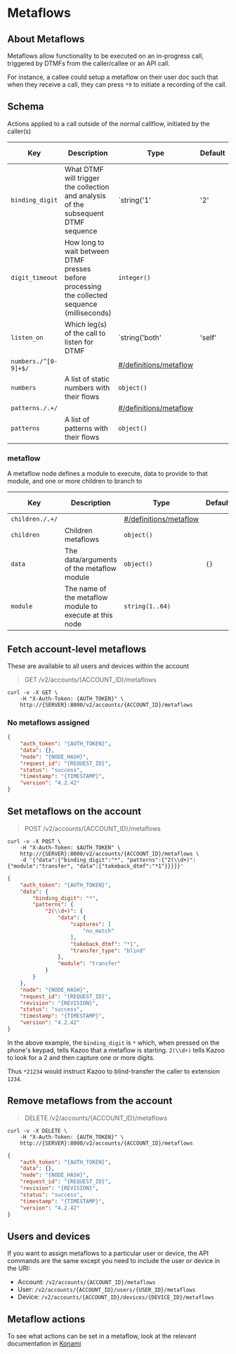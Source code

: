 # Metaflows

## About Metaflows

Metaflows allow functionality to be executed on an in-progress call, triggered by DTMFs from the caller/callee or an API call.

For instance, a callee could setup a metaflow on their user doc such that when they receive a call, they can press `*9` to initiate a recording of the call.

## Schema

Actions applied to a call outside of the normal callflow, initiated by the caller(s)



Key | Description | Type | Default | Required | Support Level
--- | ----------- | ---- | ------- | -------- | -------------
`binding_digit` | What DTMF will trigger the collection and analysis of the subsequent DTMF sequence | `string('1' | '2' | '3' | '4' | '5' | '6' | '7' | '8' | '9' | '0' | '*' | '#')` | `*` | `false` |
`digit_timeout` | How long to wait between DTMF presses before processing the collected sequence (milliseconds) | `integer()` |   | `false` |
`listen_on` | Which leg(s) of the call to listen for DTMF | `string('both' | 'self' | 'peer')` |   | `false` |
`numbers./^[0-9]+$/` |   | [#/definitions/metaflow](#metaflow) |   | `false` |
`numbers` | A list of static numbers with their flows | `object()` |   | `false` |
`patterns./.+/` |   | [#/definitions/metaflow](#metaflow) |   | `false` |
`patterns` | A list of patterns with their flows | `object()` |   | `false` |

### metaflow

A metaflow node defines a module to execute, data to provide to that module, and one or more children to branch to


Key | Description | Type | Default | Required | Support Level
--- | ----------- | ---- | ------- | -------- | -------------
`children./.+/` |   | [#/definitions/metaflow](#metaflow) |   | `false` |
`children` | Children metaflows | `object()` |   | `false` |
`data` | The data/arguments of the metaflow module | `object()` | `{}` | `false` |
`module` | The name of the metaflow module to execute at this node | `string(1..64)` |   | `true` |



## Fetch account-level metaflows

These are available to all users and devices within the account

> GET /v2/accounts/{ACCOUNT_ID}/metaflows

```shell
curl -v -X GET \
    -H "X-Auth-Token: {AUTH_TOKEN}" \
    http://{SERVER}:8000/v2/accounts/{ACCOUNT_ID}/metaflows
```

### No metaflows assigned

```json
{
    "auth_token": "{AUTH_TOKEN}",
    "data": {},
    "node": "{NODE_HASH}",
    "request_id": "{REQUEST_ID}",
    "status": "success",
    "timestamp": "{TIMESTAMP}",
    "version": "4.2.42"
}
```

## Set metaflows on the account

> POST /v2/accounts/{ACCOUNT_ID}/metaflows

```shell
curl -v -X POST \
    -H "X-Auth-Token: $AUTH_TOKEN" \
    http://{SERVER}:8000/v2/accounts/{ACCOUNT_ID}/metaflows \
    -d '{"data":{"binding_digit":"*", "patterns":{"2(\\d+)":{"module":"transfer", "data":{"takeback_dtmf":"*1"}}}}}'
```
```json
{
    "auth_token": "{AUTH_TOKEN}",
    "data": {
        "binding_digit": "*",
        "patterns": {
            "2(\\d+)": {
                "data": {
                    "captures": [
                        "no_match"
                    ],
                    "takeback_dtmf": "*1",
                    "transfer_type": "blind"
                },
                "module": "transfer"
            }
        }
    },
    "node": "{NODE_HASH}",
    "request_id": "{REQUEST_ID}",
    "revision": "{REVISION}",
    "status": "success",
    "timestamp": "{TIMESTAMP}",
    "version": "4.2.42"
}
```

In the above example, the `binding_digit` is `*` which, when pressed on the phone's keypad, tells Kazoo that a metaflow is starting. `2(\\d+)` tells Kazoo to look for a 2 and then capture one or more digits.

Thus `*21234` would instruct Kazoo to blind-transfer the caller to extension `1234`.

## Remove metaflows from the account

> DELETE /v2/accounts/{ACCOUNT_ID}/metaflows

```shell
curl -v -X DELETE \
    -H "X-Auth-Token: {AUTH_TOKEN}" \
    http://{SERVER}:8000/v2/accounts/{ACCOUNT_ID}/metaflows
```
```json
{
    "auth_token": "{AUTH_TOKEN}",
    "data": {},
    "node": "{NODE_HASH}",
    "request_id": "{REQUEST_ID}",
    "revision": "{REVISION}",
    "status": "success",
    "timestamp": "{TIMESTAMP}",
    "version": "4.2.42"
}
```

## Users and devices

If you want to assign metaflows to a particular user or device, the API commands are the same except you need to include the user or device in the URI:

- Account: `/v2/accounts/{ACCOUNT_ID}/metaflows`
- User: `/v2/accounts/{ACCOUNT_ID}/users/{USER_ID}/metaflows`
- Device: `/v2/accounts/{ACCOUNT_ID}/devices/{DEVICE_ID}/metaflows`

## Metaflow actions

To see what actions can be set in a metaflow, look at the relevant documentation in [Konami](/applications/konami/doc/README.md)
